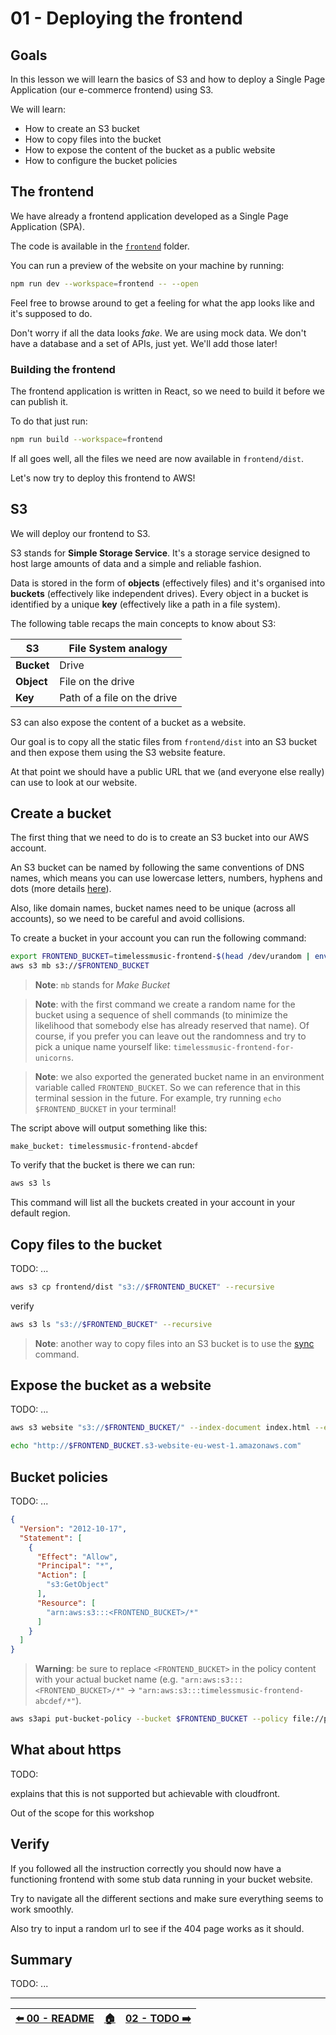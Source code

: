 # 01 - Deploying the frontend

## Goals

In this lesson we will learn the basics of S3 and how to deploy a Single Page Application (our e-commerce frontend) using S3.

We will learn:

  - How to create an S3 bucket
  - How to copy files into the bucket
  - How to expose the content of the bucket as a public website
  - How to configure the bucket policies


## The frontend

We have already a frontend application developed as a Single Page Application (SPA).

The code is available in the [`frontend`](/frontend/) folder.

You can run a preview of the website on your machine by running:

```bash
npm run dev --workspace=frontend -- --open
```

Feel free to browse around to get a feeling for what the app looks like and it's supposed to do.

Don't worry if all the data looks _fake_. We are using mock data. We don't have a database and a set of APIs, just yet. We'll add those later!


### Building the frontend

The frontend application is written in React, so we need to build it before we can publish it.

To do that just run:

```bash
npm run build --workspace=frontend
```

If all goes well, all the files we need are now available in `frontend/dist`.


Let's now try to deploy this frontend to AWS!


## S3

We will deploy our frontend to S3.

S3 stands for **Simple Storage Service**. It's a storage service designed to host large amounts of data and a simple and reliable fashion.

Data is stored in the form of **objects** (effectively files) and it's organised into **buckets** (effectively like independent drives). Every object in a bucket is identified by a unique **key** (effectively like a path in a file system).

The following table recaps the main concepts to know about S3:

| **S3**     | **File System** analogy     |
|------------|-----------------------------|
| **Bucket** | Drive                       |
| **Object** | File on the drive           |
| **Key**    | Path of a file on the drive |


S3 can also expose the content of a bucket as a website.

Our goal is to copy all the static files from `frontend/dist` into an S3 bucket and then expose them using the S3 website feature.

At that point we should have a public URL that we (and everyone else really) can use to look at our website.


## Create a bucket

The first thing that we need to do is to create an S3 bucket into our AWS account.

An S3 bucket can be named by following the same conventions of DNS names, which means you can use lowercase letters, numbers, hyphens and dots (more details [here](http://docs.aws.amazon.com/AmazonS3/latest/dev/BucketRestrictions.html)).

Also, like domain names, bucket names need to be unique (across all accounts), so we need to be careful and avoid collisions.

To create a bucket in your account you can run the following command:

```bash
export FRONTEND_BUCKET=timelessmusic-frontend-$(head /dev/urandom | env LC_CTYPE=C tr -cd 'a-z0-9' | head -c 6)
aws s3 mb s3://$FRONTEND_BUCKET
```

> **Note**: `mb` stands for _Make Bucket_

> **Note**: with the first command we create a random name for the bucket using a sequence of shell commands (to minimize the likelihood that somebody else has already reserved that name). Of course, if you prefer you can leave out the randomness and try to pick a unique name yourself like: `timelessmusic-frontend-for-unicorns`.

> **Note**: we also exported the generated bucket name in an environment variable called `FRONTEND_BUCKET`. So we can reference that in this terminal session in the future. For example, try running `echo $FRONTEND_BUCKET` in your terminal!

The script above will output something like this:

```plain
make_bucket: timelessmusic-frontend-abcdef
```

To verify that the bucket is there we can run:

```bash
aws s3 ls
```

This command will list all the buckets created in your account in your default region.


## Copy files to the bucket

TODO: ...

```bash
aws s3 cp frontend/dist "s3://$FRONTEND_BUCKET" --recursive
```


verify

```bash
aws s3 ls "s3://$FRONTEND_BUCKET" --recursive
```


> **Note**: another way to copy files into an S3 bucket is to use the [sync](http://docs.aws.amazon.com/cli/latest/reference/s3/sync.html) command.



## Expose the bucket as a website

TODO: ...

```bash
aws s3 website "s3://$FRONTEND_BUCKET/" --index-document index.html --error-document index.html
```

```bash
echo "http://$FRONTEND_BUCKET.s3-website-eu-west-1.amazonaws.com"
```


## Bucket policies

TODO: ...


```json
{
  "Version": "2012-10-17",
  "Statement": [
    {
      "Effect": "Allow",
      "Principal": "*",
      "Action": [
        "s3:GetObject"
      ],
      "Resource": [
        "arn:aws:s3:::<FRONTEND_BUCKET>/*"
      ]
    }
  ]
}
```

> **Warning**: be sure to replace `<FRONTEND_BUCKET>` in the policy content with your actual bucket name (e.g. `"arn:aws:s3:::<FRONTEND_BUCKET>/*"` -> `"arn:aws:s3:::timelessmusic-frontend-abcdef/*"`).



```bash
aws s3api put-bucket-policy --bucket $FRONTEND_BUCKET --policy file://policy.json
```

## What about https

TODO:

explains that this is not supported but achievable with cloudfront.

Out of the scope for this workshop


## Verify

If you followed all the instruction correctly you should now have a functioning frontend with some stub data running in your bucket website.

Try to navigate all the different sections and make sure everything seems to work smoothly.

Also try to input a random url to see if the 404 page works as it should.


## Summary

TODO: ...


---

| [⬅️ 00 - README](/README.md) | [🏠](/README.md)| [02 - TODO ➡️](/)|
|:--------------|:------:|------------------------------------------------:|
